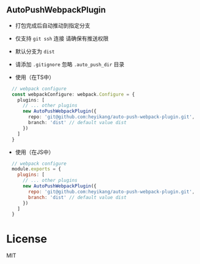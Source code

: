 ## AutoPushWebpackPlugin

- 打包完成后自动推动到指定分支

- 仅支持 `git ssh` 连接 请确保有推送权限

- 默认分支为 `dist`

- 请添加 `.gitignore` 忽略 `.auto_push_dir` 目录



- 使用（在TS中）

```ts
  // webpack configure
  const webpackConfigure: webpack.Configure = {
    plugins: [
      // ... other plugins
      new AutoPushWebpackPlugin({
        repo: 'git@github.com:heyikang/auto-push-webpack-plugin.git',
        branch: 'dist' // default value dist
      })
    ]
  }
```

- 使用（在JS中）

```js
  // webpack configure
  module.exports = {
    plugins: [
      // ... other plugins
      new AutoPushWebpackPlugin({
        repo: 'git@github.com:heyikang/auto-push-webpack-plugin.git',
        branch: 'dist' // default value dist
      })
    ]
  }
```

# License

MIT



